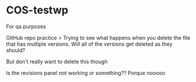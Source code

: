 # COS-testwp
For qa purposes
<!html>
<head> GitHub repo practice >
</head>
Trying to see what happens when you delete the file that has multiple versions. Will all of the versions get deleted as they should?

But don't really want to delete this though

Is the revisions panel not working or something??
Porque nooooo